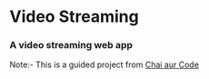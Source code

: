 # Video Streaming

### A video streaming web app

Note:- This is a guided project from [Chai aur Code](https://youtube.com/playlist?list=PLu71SKxNbfoBGh_8p_NS-ZAh6v7HhYqHW&si=Q5bwBz6KIGyRSZfj)